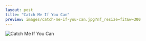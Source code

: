 ```yaml
---
layout: post
title: "Catch Me If You Can"
preview: images/catch-me-if-you-can.jpg?nf_resize=fit&w=300
---
```


![Catch Me If You Can](/images/catch-me-if-you-can.jpg?nf_resize=fit&w=900)
